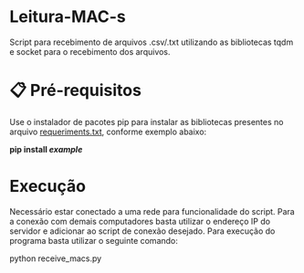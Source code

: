# Leitura-MAC-s

Script para recebimento de arquivos .csv/.txt utilizando as bibliotecas tqdm e socket para o recebimento dos arquivos.

# 📋 Pré-requisitos

Use o instalador de pacotes pip para instalar as bibliotecas presentes no arquivo [requeriments.txt](https://github.com/GabrielMartinsMeira/Mac_File_Receiver/blob/main/requirements.txt), conforme exemplo abaixo:

**pip install _example_**

# Execução

Necessário estar conectado a uma rede para funcionalidade do script. Para a conexão com demais computadores basta utilizar o endereço IP do servidor e adicionar ao script de conexão desejado. Para execução do programa basta utilizar o seguinte comando:

python receive_macs.py
